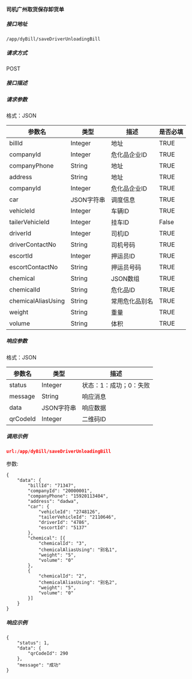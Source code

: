 #### 司机广州取货保存卸货单

##### 接口地址

```
/app/dyBill/saveDriverUnloadingBill
```

##### 请求方式

POST

##### 接口描述

##### 请求参数

格式：JSON

| 参数名 | 类型 | 描述 | 是否必填 |
| --- | --- | --- | --- |
| billId| Integer| 地址| TRUE |
| companyId| Integer | 危化品企业ID| TRUE |
| companyPhone| String| 地址| TRUE |
| address| String| 地址| TRUE |
| companyId| Integer | 危化品企业ID| TRUE |
| car| JSON字符串| 调度信息 |TRUE |
| vehicleId| Integer | 车辆ID| TRUE |
|tailerVehicleId| Integer | 挂车ID |False|
| driverId| Integer |司机ID|TRUE |
| driverContactNo| String| 司机号码 |TRUE |
| escortId|Integer | 押运员ID |TRUE |
| escortContactNo| String| 押运员号码 |TRUE |
| chemical| String| JSON数组 |TRUE |
| chemicalId| String| 危化品ID |TRUE |
| chemicalAliasUsing| String| 常用危化品别名 |TRUE |
| weight| String| 重量 |TRUE |
| volume| String| 体积 |TRUE |

##### 响应参数

格式：JSON

| 参数名 | 类型 | 描述 |
| --- | --- | --- |
| status| Integer | 状态：1：成功；0：失败 |
| message| String | 响应消息 |
| data| JSON字符串| 响应数据 |
| qrCodeId| Integer | 二维码ID|

##### 调用示例

``` json
url:/app/dyBill/saveDriverUnloadingBill
```
参数:
```
{
	"data": {
		"billId": "71347",
		"companyId": "20000001",
		"companyPhone": "15920113404",
		"address": "dadwa",
		"car": {
			"vehicleId": "2748126",
			"tailerVehicleId": "2110646",
			"driverId": "4786",
			"escortId": "5137"
		},
		"chemical": [{
			"chemicalId": "3",
			"chemicalAliasUsing": "别名1",
			"weight": "5",
			"volume": "0"
		},
		{
			"chemicalId": "2",
			"chemicalAliasUsing": "别名2",
			"weight": "5",
			"volume": "0"
		}]
	}
}
```

##### 响应示例
```
{
    "status": 1,
    "data": {
        "qrCodeId": 290
    },
    "message": "成功"
}
```